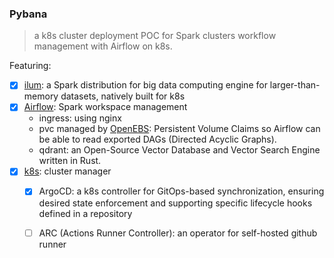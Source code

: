 ### Pybana
> a k8s cluster deployment POC for Spark clusters workflow management with Airflow on k8s.

Featuring:
- [X] [ilum](https://github.com/ilum-cloud/doc): a Spark distribution for big data computing engine for larger-than-memory datasets, natively built for k8s
- [X] [Airflow](https://airflow.apache.org/docs/): Spark workspace management
  - ingress: using nginx
  - pvc managed by [OpenEBS](https://openebs.io/): Persistent Volume Claims so Airflow can be able to read exported DAGs (Directed Acyclic Graphs).
  - qdrant: an Open-Source Vector Database and Vector Search Engine written in Rust.
- [X] [k8s](https://kubernetes.io/docs/home/): cluster manager
  - [X] ArgoCD: a k8s controller for GitOps-based synchronization, ensuring desired state enforcement and supporting specific lifecycle hooks defined in a repository
  - [ ] ARC (Actions Runner Controller): an operator for self-hosted github runner

